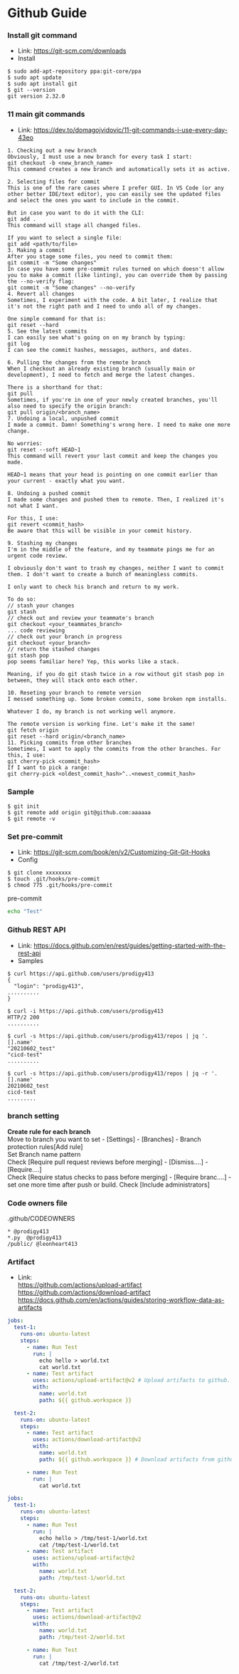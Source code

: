 # Github Guide
### Install git command
- Link: https://git-scm.com/downloads
- Install

~~~
$ sudo add-apt-repository ppa:git-core/ppa
$ sudo apt update
$ sudo apt install git
$ git --version
git version 2.32.0
~~~

### 11 main git commands
- Link: https://dev.to/domagojvidovic/11-git-commands-i-use-every-day-43eo<br>

~~~
1. Checking out a new branch
Obviously, I must use a new branch for every task I start:
git checkout -b <new_branch_name>
This command creates a new branch and automatically sets it as active.

2. Selecting files for commit
This is one of the rare cases where I prefer GUI. In VS Code (or any other better IDE/text editor), you can easily see the updated files and select the ones you want to include in the commit.

But in case you want to do it with the CLI:
git add .
This command will stage all changed files.

If you want to select a single file:
git add <path/to/file>
3. Making a commit
After you stage some files, you need to commit them:
git commit -m "Some changes"
In case you have some pre-commit rules turned on which doesn't allow you to make a commit (like linting), you can override them by passing the --no-verify flag:
git commit -m "Some changes" --no-verify
4. Revert all changes
Sometimes, I experiment with the code. A bit later, I realize that it's not the right path and I need to undo all of my changes.

One simple command for that is:
git reset --hard
5. See the latest commits
I can easily see what's going on on my branch by typing:
git log
I can see the commit hashes, messages, authors, and dates.

6. Pulling the changes from the remote branch
When I checkout an already existing branch (usually main or development), I need to fetch and merge the latest changes.

There is a shorthand for that:
git pull
Sometimes, if you're in one of your newly created branches, you'll also need to specify the origin branch:
git pull origin/<branch_name>
7. Undoing a local, unpushed commit
I made a commit. Damn! Something's wrong here. I need to make one more change.

No worries:
git reset --soft HEAD~1
This command will revert your last commit and keep the changes you made.

HEAD~1 means that your head is pointing on one commit earlier than your current - exactly what you want.

8. Undoing a pushed commit
I made some changes and pushed them to remote. Then, I realized it's not what I want.

For this, I use:
git revert <commit_hash>
Be aware that this will be visible in your commit history.

9. Stashing my changes
I'm in the middle of the feature, and my teammate pings me for an urgent code review.

I obviously don't want to trash my changes, neither I want to commit them. I don't want to create a bunch of meaningless commits.

I only want to check his branch and return to my work.

To do so:
// stash your changes
git stash
// check out and review your teammate's branch
git checkout <your_teammates_branch>
... code reviewing
// check out your branch in progress
git checkout <your_branch>
// return the stashed changes
git stash pop
pop seems familiar here? Yep, this works like a stack.

Meaning, if you do git stash twice in a row without git stash pop in between, they will stack onto each other.

10. Reseting your branch to remote version
I messed something up. Some broken commits, some broken npm installs.

Whatever I do, my branch is not working well anymore.

The remote version is working fine. Let's make it the same!
git fetch origin
git reset --hard origin/<branch_name>
11. Picking commits from other branches
Sometimes, I want to apply the commits from the other branches. For this, I use:
git cherry-pick <commit_hash> 
If I want to pick a range:
git cherry-pick <oldest_commit_hash>^..<newest_commit_hash>
~~~

### Sample

~~~
$ git init
$ git remote add origin git@github.com:aaaaaa
$ git remote -v
~~~

### Set pre-commit
- Link: https://git-scm.com/book/en/v2/Customizing-Git-Git-Hooks
- Config

~~~
$ git clone xxxxxxxx
$ touch .git/hooks/pre-commit
$ chmod 775 .git/hooks/pre-commit
~~~

pre-commit

~~~sh
echo "Test"
~~~

### Github REST API
- Link: https://docs.github.com/en/rest/guides/getting-started-with-the-rest-api
- Samples

~~~
$ curl https://api.github.com/users/prodigy413
{
  "login": "prodigy413",
..........
}

$ curl -i https://api.github.com/users/prodigy413
HTTP/2 200 
..........

$ curl -s https://api.github.com/users/prodigy413/repos | jq '.[].name'
"20210602_test"
"cicd-test"
..........

$ curl -s https://api.github.com/users/prodigy413/repos | jq -r '.[].name'
20210602_test
cicd-test
.........
~~~

### branch setting

<b>Create rule for each branch</b><br>
Move to branch you want to set - [Settings] - [Branches] - Branch protection rules[Add rule]<br>
Set Branch name pattern<br>
Check [Require pull request reviews before merging] - [Dismiss....] - [Require....]<br>
Check [Require status checks to pass before merging] - [Require branc....] - set one more time after push or build.
Check [Include administrators]

### Code owners file

.github/CODEOWNERS
~~~
* @prodigy413
*.py  @prodigy413
/public/ @leonheart413
~~~

### Artifact
- Link:<br>
https://github.com/actions/upload-artifact<br>
https://github.com/actions/download-artifact<br>
https://docs.github.com/en/actions/guides/storing-workflow-data-as-artifacts

~~~yaml
jobs:
  test-1:
    runs-on: ubuntu-latest
    steps:
      - name: Run Test
        run: |
          echo hello > world.txt
          cat world.txt
      - name: Test artifact
        uses: actions/upload-artifact@v2 # Upload artifacts to github.
        with:
          name: world.txt
          path: ${{ github.workspace }}

  test-2:
    runs-on: ubuntu-latest
    steps:
      - name: Test artifact
        uses: actions/download-artifact@v2
        with:
          name: world.txt
          path: ${{ github.workspace }} # Download artifacts from github to directory on ubuntu.

      - name: Run Test
        run: |
          cat world.txt
~~~

~~~yaml
jobs:
  test-1:
    runs-on: ubuntu-latest
    steps:
      - name: Run Test
        run: |
          echo hello > /tmp/test-1/world.txt
          cat /tmp/test-1/world.txt
      - name: Test artifact
        uses: actions/upload-artifact@v2
        with:
          name: world.txt
          path: /tmp/test-1/world.txt

  test-2:
    runs-on: ubuntu-latest
    steps:
      - name: Test artifact
        uses: actions/download-artifact@v2
        with:
          name: world.txt
          path: /tmp/test-2/world.txt

      - name: Run Test
        run: |
          cat /tmp/test-2/world.txt
~~~

